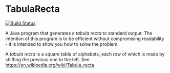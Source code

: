 # TabulaRecta

[![Build Status](https://travis-ci.org/alexvinall/TabulaRecta.svg?branch=master)](https://travis-ci.org/alexvinall/TabulaRecta)

A Java program that generates a *tabula recta* to standard output.
The intention of this program is to be efficient without compromising readability - it is intended to show you how to solve the problem.

A *tabula recta* is a  square table of alphabets, each row of which is made by shifting the previous one to the left.
See https://en.wikipedia.org/wiki/Tabula_recta
